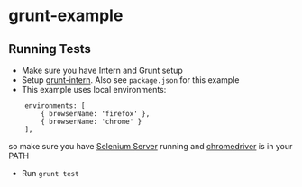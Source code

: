 grunt-example
=============

## Running Tests

* Make sure you have Intern and Grunt setup
* Setup [grunt-intern](https://npmjs.org/package/grunt-intern). Also see `package.json` for this example
* This example uses local environments:
```
	environments: [
		{ browserName: 'firefox' },
		{ browserName: 'chrome' }
	],
```
so make sure you have [Selenium Server](http://docs.seleniumhq.org/download/) running and
[chromedriver](https://code.google.com/p/chromedriver/downloads/list) is in your PATH
* Run `grunt test`
